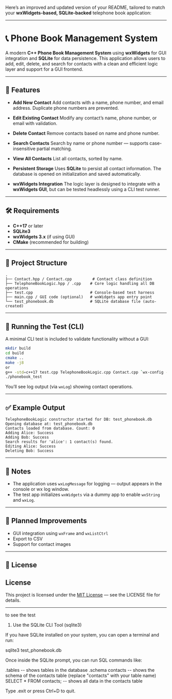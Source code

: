 Here’s an improved and updated version of your README, tailored to match your **wxWidgets-based, SQLite-backed** telephone book application:

---

# 📞 Phone Book Management System

A modern **C++ Phone Book Management System** using **wxWidgets** for GUI integration and **SQLite** for data persistence. This application allows users to add, edit, delete, and search for contacts with a clean and efficient logic layer and support for a GUI frontend.

---

## 🚀 Features

* **Add New Contact**
  Add contacts with a name, phone number, and email address. Duplicate phone numbers are prevented.

* **Edit Existing Contact**
  Modify any contact’s name, phone number, or email with validation.

* **Delete Contact**
  Remove contacts based on name and phone number.

* **Search Contacts**
  Search by name or phone number — supports case-insensitive partial matching.

* **View All Contacts**
  List all contacts, sorted by name.

* **Persistent Storage**
  Uses **SQLite** to persist all contact information. The database is opened on initialization and saved automatically.

* **wxWidgets Integration**
  The logic layer is designed to integrate with a **wxWidgets GUI**, but can be tested headlessly using a CLI test runner.

---

## 🛠 Requirements

* **C++17** or later
* **SQLite3**
* **wxWidgets 3.x** (if using GUI)
* **CMake** (recommended for building)

---

## 📁 Project Structure

```
.
├── Contact.hpp / Contact.cpp         # Contact class definition
├── TelephoneBookLogic.hpp / .cpp    # Core logic handling all DB operations
├── test.cpp                         # Console-based test harness
├── main.cpp / GUI code (optional)   # wxWidgets app entry point
└── test_phonebook.db                # SQLite database file (auto-created)
```

---

## 🧪 Running the Test (CLI)

A minimal CLI test is included to validate functionality without a GUI:

```bash
mkdir build
cd build
cmake ..
make -j8
or
g++ -std=c++17 test.cpp TelephoneBookLogic.cpp Contact.cpp `wx-config --cxxflags --libs` -lsqlite3 -o phonebook_test
./phonebook_test
```

You’ll see log output (via `wxLog`) showing contact operations.

---

## ✅ Example Output

```
TelephoneBookLogic constructor started for DB: test_phonebook.db
Opening database at: test_phonebook.db
Contacts loaded from database. Count: 0
Adding Alice: Success
Adding Bob: Success
Search results for 'alice': 1 contact(s) found.
Editing Alice: Success
Deleting Bob: Success
```

---

## 🔧 Notes

* The application uses `wxLogMessage` for logging — output appears in the console or wx log window.
* The test app initializes `wxWidgets` via a dummy app to enable `wxString` and `wxLog`.

---

## 📌 Planned Improvements

* GUI integration using `wxFrame` and `wxListCtrl`
* Export to CSV
* Support for contact images

---

## 📃 License

## License

This project is licensed under the [MIT License](./LICENSE) — see the LICENSE file for details.


---

to see the test

1. Use the SQLite CLI Tool (sqlite3)

If you have SQLite installed on your system, you can open a terminal and run:

sqlite3 test_phonebook.db

Once inside the SQLite prompt, you can run SQL commands like:

.tables         -- shows tables in the database
.schema contacts -- shows the schema of the contacts table (replace "contacts" with your table name)
SELECT * FROM contacts;  -- shows all data in the contacts table

Type .exit or press Ctrl+D to quit.
